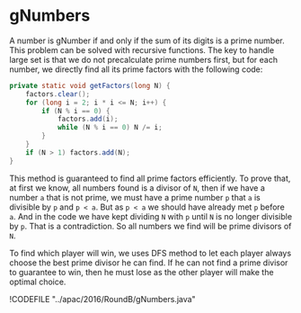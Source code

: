 # gNumbers

A number is gNumber if and only if the sum of its digits is a prime number. This problem can be
solved with recursive functions. The key to handle large set is that we do not precalculate prime numbers
first, but for each number, we directly find all its prime factors with the following code:

```java
private static void getFactors(long N) {
    factors.clear();
    for (long i = 2; i * i <= N; i++) {
        if (N % i == 0) {
            factors.add(i);
            while (N % i == 0) N /= i;
        }
    }
    if (N > 1) factors.add(N);
}
```

This method is guaranteed to find all prime factors efficiently. To prove that, at first we know,
all numbers found is a divisor of `N`, then if we have a number `a` that is not prime, we must have
a prime number `p` that `a` is divisible by `p` and `p < a`. But as `p < a` we should have already met
`p` before `a`. And in the code we have kept dividing `N` with `p` until `N` is no longer divisible by `p`.
That is a contradiction. So all numbers we find will be prime divisors of `N`.

To find which player will win, we uses DFS method to let each player always choose the best prime divisor he
can find. If he can not find a prime divisor to guarantee to win, then he must lose as the other player will
make the optimal choice.

!CODEFILE "../apac/2016/RoundB/gNumbers.java"
